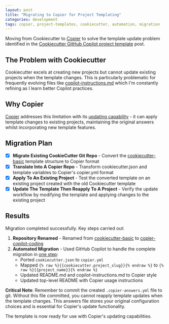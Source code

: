```yaml
---
layout: post
title: "Migrating to Copier for Project Templating"
categories: development
tags: copier, project-templates, cookiecutter, automation, migration
---
```


Moving from Cookiecutter to [Copier](https://copier.readthedocs.io/en/stable/) to solve the template update problem identified in the [Cookiecutter GitHub Copilot project template](/development/2025/08/01/cookiecutter-github-copilot-project-template.html) post.

## The Problem with Cookiecutter

Cookiecutter excels at creating new projects but cannot update existing projects when the template changes. This is particularly problematic for frequently evolving files like [copilot-instructions.md](https://github.com/davegoopot/copier-copilot-coding/blob/main/%7B%7Bproject_name%7D%7D/.github/copilot-instructions.md) which I'm constantly refining as I learn better Copilot practices.

## Why Copier

[Copier](https://copier.readthedocs.io/en/stable/updating/) addresses this limitation with its [updating capability](https://copier.readthedocs.io/en/stable/updating/) - it can apply template changes to existing projects, maintaining the original answers whilst incorporating new template features.

## Migration Plan

- [x] **Migrate Existing CookieCutter Git Repo** - Convert the [cookiecutter-basic](https://github.com/davegoopot/cookiecutter-basic) template structure to Copier format
- [x] **Translate Into A Copier Repo** - Transform cookiecutter.json and template variables to Copier's copier.yml format  
- [x] **Apply To An Existing Project** - Test the converted template on an existing project created with the old Cookiecutter template
- [x] **Update The Template Then Reapply To A Project** - Verify the update workflow by modifying the template and applying changes to the existing project

## Results

Migration completed successfully. Key steps carried out:

1. **Repository Renamed** - Renamed from [cookiecutter-basic](https://github.com/davegoopot/cookiecutter-basic) to [copier-copilot-coding](https://github.com/davegoopot/copier-copilot-coding)
2. **Automated Migration** - Used GitHub Copilot to handle the complete migration in [one step](https://github.com/davegoopot/copier-copilot-coding/issues/11):
   - Ported `cookiecutter.json` to `copier.yml`
   - Mapped `{% raw %}{{cookiecutter.project_slug}}{% endraw %}` to `{% raw %}{{project_name}}{% endraw %}`
   - Updated README.md and copilot-instructions.md to Copier style
   - Updated top-level README with Copier usage instructions

**Critical Note**: Remember to commit the created `.copier-answers.yml` file to git. Without this file committed, you cannot reapply template updates when the template changes. This answers file stores your original configuration choices and is essential for Copier's update functionality.

The template is now ready for use with Copier's updating capabilities.
